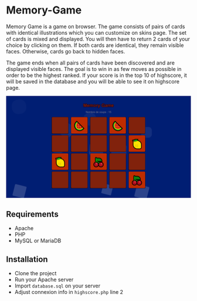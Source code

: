 # Memory-Game

Memory Game is a game on browser. The game consists of pairs of cards with identical illustrations which you can customize on skins page. The set of cards is mixed and displayed. You will then have to return 2 cards of your choice by clicking on them. If both cards are identical, they remain visible faces. Otherwise, cards go back to hidden faces.

The game ends when all pairs of cards have been discovered and are displayed visible faces. The goal is to win in as few moves as possible in order to be the highest ranked. If your score is in the top 10 of highscore, it will be saved in the database and you will be able to see it on highscore page.

![game screen](/screen_game.png)

## Requirements
- Apache
- PHP
- MySQL or MariaDB

## Installation
- Clone the project
- Run your Apache server
- Import `database.sql` on your server
-  Adjust connexion info in `highscore.php` line 2